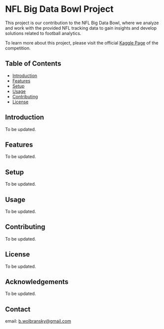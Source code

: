 # NFL Big Data Bowl Project

This project is our contribution to the NFL Big Data Bowl, where we analyze and work with the provided NFL tracking data to gain insights and develop solutions related to football analytics.

To learn more about this project, please visit the official [Kaggle Page](https://www.kaggle.com/competitions/nfl-big-data-bowl-2024/data) of the competition.
 
## Table of Contents

- [Introduction](#introduction)
- [Features](#features)
- [Setup](#setup)
- [Usage](#usage)
- [Contributing](#contributing)
- [License](#license)

## Introduction

To be updated.

## Features

To be updated.

## Setup

To be updated.

## Usage

To be updated.

## Contributing

To be updated.

## License

To be updated.

## Acknowledgements

To be updated.

## Contact

email: b.wolbransky@gmail.com
